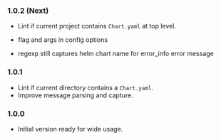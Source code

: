 ### 1.0.2 (Next)
- Lint if current project contains `Chart.yaml` at top level.

- flag and args in config options
- regexp still captures helm chart name for error_info error message

### 1.0.1
- Lint if current directory contains a `Chart.yaml`.
- Improve message parsing and capture.

### 1.0.0
- Initial version ready for wide usage.
